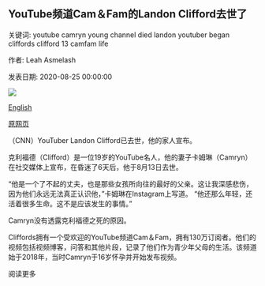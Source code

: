 ## YouTube频道Cam＆Fam的Landon Clifford去世了

关键词: youtube camryn young channel died landon youtuber began cliffords clifford 13 camfam life

作者: Leah Asmelash

发表日期: 2020-08-25 00:00:00

![](https://cdn.cnn.com/cnnnext/dam/assets/200825175104-landon-clifford-youtube-star-dies-super-tease.jpg)

[English](Landon%20Clifford%2C%20of%20YouTube%20channel%20Cam%26Fam%2C%20has%20died.md)

[原网页](https://edition.cnn.com/2020/08/25/entertainment/landon-clifford-cam-fam-youtube-trnd/index.html)

（CNN）YouTuber Landon Clifford已去世，他的家人宣布。

克利福德（Clifford）是一位19岁的YouTube名人，他的妻子卡姆琳（Camryn）在社交媒体上宣布，在昏迷了6天后，他于8月13日去世。

“他是一个了不起的丈夫，也是那些女孩所向往的最好的父亲。这让我深感悲伤，因为他们永远无法真正认识他，”卡姆琳在Instagram上写道。 “他还那么年轻，还活着很多生命。这不是应该发生的事情。”

Camryn没有透露克利福德之死的原因。

Cliffords拥有一个受欢迎的YouTube频道Cam＆Fam，拥有130万订阅者。他们的视频包括视频博客，问答和其他片段，记录了他们作为青少年父母的生活。该频道始于2018年，当时Camryn于16岁怀孕并开始发布视频。

阅读更多